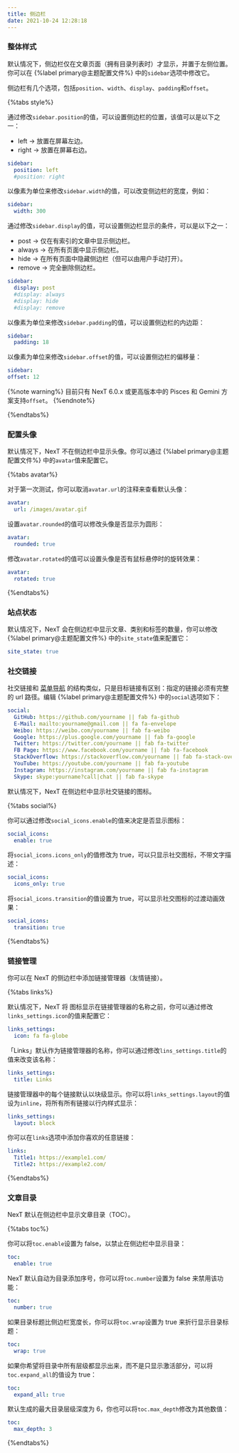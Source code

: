 ```yaml
---
title: 侧边栏
date: 2021-10-24 12:28:18
---
```


### 整体样式

默认情况下，侧边栏仅在文章页面（拥有目录列表时）才显示，并置于左侧位置。你可以在 {%label primary@主题配置文件%} 中的`sidebar`选项中修改它。

侧边栏有几个选项，包括`position`、`width`、`display`、`padding`和`offset`。

{%tabs style%}
<!-- tab position -->
通过修改`sidebar.position`的值，可以设置侧边栏的位置，该值可以是以下之一：

- left → 放置在屏幕左边。
- right → 放置在屏幕右边。

```yml next/_config.yml
sidebar:
  position: left
  #position: right
```
<!-- endtab -->
<!-- tab width -->
以像素为单位来修改`sidebar.width`的值，可以改变侧边栏的宽度，例如：

```yml next/_config.yml
sidebar:
  width: 300
```
<!-- endtab -->
<!-- tab display -->
通过修改`sidebar.display`的值，可以设置侧边栏显示的条件，可以是以下之一：

- post → 仅在有索引的文章中显示侧边栏。
- always → 在所有页面中显示侧边栏。
- hide → 在所有页面中隐藏侧边栏（但可以由用户手动打开）。
- remove → 完全删除侧边栏。

```yml next/_config.yml
sidebar:
  display: post
  #display: always
  #display: hide
  #display: remove
```
<!-- endtab -->
<!-- tab padding -->
以像素为单位来修改`sidebar.padding`的值，可以设置侧边栏的内边距：

```yml next/_config.yml
sidebar:
  padding: 18
```
<!-- endtab -->
<!-- tab offset -->
以像素为单位来修改`sidebar.offset`的值，可以设置侧边栏的偏移量：

```yml next/_config.yml
sidebar:
offset: 12
```

{%note warning%}
目前只有 NexT 6.0.x 或更高版本中的 Pisces 和 Gemini 方案支持`offset`。
{%endnote%}
<!-- endtab -->
{%endtabs%}

### 配置头像

默认情况下，NexT 不在侧边栏中显示头像。你可以通过 {%label primary@主题配置文件%} 中的`avatar`值来配置它。

{%tabs avatar%}
<!-- tab url -->
对于第一次测试，你可以取消`avatar.url`的注释来查看默认头像：

```yml next/_config.yml
avatar:
  url: /images/avatar.gif
```
<!-- endtab -->
<!-- tab rounded -->
设置`avatar.rounded`的值可以修改头像是否显示为圆形：

```yml next/_config.yml
avatar:
  rounded: true
```
<!-- endtab -->
<!-- tab rotated -->
修改`avatar.rotated`的值可以设置头像是否有鼠标悬停时的旋转效果：

```yml next/_config.yml
avatar:
  rotated: true
```
<!-- endtab -->
{%endtabs%}

### 站点状态

默认情况下，NexT 会在侧边栏中显示文章、类别和标签的数量，你可以修改 {%label primary@主题配置文件%} 中的`site_state`值来配置它：

```yml next/_config.yml
site_state: true
```

### 社交链接

社交链接和 [菜单导航](../#菜单导航) 的结构类似，只是目标链接有区别：指定的链接必须有完整的 url 路径。编辑 {%label primary@主题配置文件%} 中的`social`选项如下：

```yml next/_config.yml
social:
  GitHub: https://github.com/yourname || fab fa-github
  E-Mail: mailto:yourname@gmail.com || fa fa-envelope
  Weibo: https://weibo.com/yourname || fab fa-weibo
  Google: https://plus.google.com/yourname || fab fa-google
  Twitter: https://twitter.com/yourname || fab fa-twitter
  FB Page: https://www.facebook.com/yourname || fab fa-facebook
  StackOverflow: https://stackoverflow.com/yourname || fab fa-stack-overflow
  YouTube: https://youtube.com/yourname || fab fa-youtube
  Instagram: https://instagram.com/yourname || fab fa-instagram
  Skype: skype:yourname?call|chat || fab fa-skype
```

默认情况下，NexT 在侧边栏中显示社交链接的图标。

{%tabs social%}
<!-- tab enable -->
你可以通过修改`social_icons.enable`的值来决定是否显示图标：

```yml next/_config.yml
social_icons:
  enable: true
```
<!-- endtab -->
<!-- tab icons_only -->
将`social_icons.icons_only`的值修改为 true，可以只显示社交图标，不带文字描述：

```yml next/_config.yml
social_icons:
  icons_only: true
```
<!-- endtab -->
<!-- tab transition -->
将`social_icons.transition`的值设置为 true，可以显示社交图标的过渡动画效果：

```yml next/_config.yml
social_icons:
  transition: true
```
<!-- endtab -->
{%endtabs%}

### 链接管理

你可以在 NexT 的侧边栏中添加链接管理器（友情链接）。

{%tabs links%}
<!-- tab links_settings -->
默认情况下，NexT 将 <i class="fa fa-globe"></i> 图标显示在链接管理器的名称之前，你可以通过修改`links_settings.icon`的值来配置它：

```yml next/_config.yml
links_settings:
  icon: fa fa-globe
```

「Links」默认作为链接管理器的名称，你可以通过修改`lins_settings.title`的值来改变该名称：

```yml next/_config.yml
links_settings:
  title: Links
```

链接管理器中的每个链接默认以块级显示。你可以将`links_settings.layout`的值设为`inline`，将所有所有链接以行内样式显示：

```yml next/_config.yml
links_settings:
  layout: block
```
<!-- endtab -->
<!-- tab links -->
你可以在`links`选项中添加你喜欢的任意链接：

```yml next/_config.yml
links:
  Title1: https://example1.com/
  Title2: https://example2.com/
```
<!-- endtab -->
{%endtabs%}

### 文章目录

NexT 默认在侧边栏中显示文章目录（TOC）。

{%tabs toc%}
<!-- tab enable -->
你可以将`toc.enable`设置为 false，以禁止在侧边栏中显示目录：

```yml next/_config.yml
toc:
  enable: true
```
<!-- endtab -->
<!-- tab number -->
NexT 默认自动为目录添加序号，你可以将`toc.number`设置为 false 来禁用该功能：

```yml next/_config.yml
toc:
  number: true
```
<!-- endtab -->
<!-- tab wrap -->
如果目录标题比侧边栏宽度长，你可以将`toc.wrap`设置为 true 来折行显示目录标题：

```yml next/_config.yml
toc:
  wrap: true
```
<!-- endtab -->
<!-- tab expand_all -->
如果你希望将目录中所有层级都显示出来，而不是只显示激活部分，可以将`toc.expand_all`的值设为 true：

```yml next/_config.yml
toc:
  expand_all: true
```
<!-- endtab -->
<!-- tab max_depth -->
默认生成的最大目录层级深度为 6，你也可以将`toc.max_depth`修改为其他数值：

```yml next/_config.yml
toc:
  max_depth: 3
```
<!-- endtab -->
{%endtabs%}
